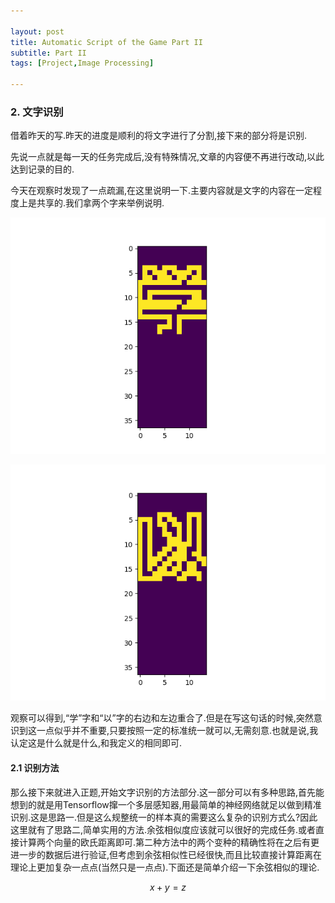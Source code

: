 ```yaml
---

layout: post
title: Automatic Script of the Game Part II
subtitle: Part II
tags: [Project,Image Processing]

---
```


### 2. 文字识别

借着昨天的写.昨天的进度是顺利的将文字进行了分割,接下来的部分将是识别.

先说一点就是每一天的任务完成后,没有特殊情况,文章的内容便不再进行改动,以此达到记录的目的.

今天在观察时发现了一点疏漏,在这里说明一下.主要内容就是文字的内容在一定程度上是共享的.我们拿两个字来举例说明.


![字符1](/img/Char_1.png)

![字符2](/img/Char_2.png)

观察可以得到,“学”字和“以”字的右边和左边重合了.但是在写这句话的时候,突然意识到这一点似乎并不重要,只要按照一定的标准统一就可以,无需刻意.也就是说,我认定这是什么就是什么,和我定义的相同即可.

#### 2.1 识别方法

那么接下来就进入正题,开始文字识别的方法部分.这一部分可以有多种思路,首先能想到的就是用Tensorflow撺一个多层感知器,用最简单的神经网络就足以做到精准识别.这是思路一.但是这么规整统一的样本真的需要这么复杂的识别方式么?因此这里就有了思路二,简单实用的方法.余弦相似度应该就可以很好的完成任务.或者直接计算两个向量的欧氏距离即可.第二种方法中的两个变种的精确性将在之后有更进一步的数据后进行验证,但考虑到余弦相似性已经很快,而且比较直接计算距离在理论上更加复杂一点点(当然只是一点点).下面还是简单介绍一下余弦相似的理论.

$$x+y=z$$























